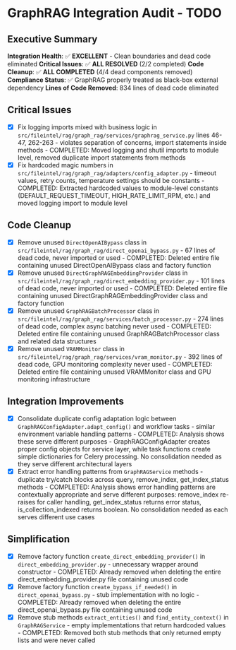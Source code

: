 # GraphRAG Integration Audit - TODO

## Executive Summary
**Integration Health**: ✅ **EXCELLENT** - Clean boundaries and dead code eliminated
**Critical Issues**: ✅ **ALL RESOLVED** (2/2 completed)
**Code Cleanup**: ✅ **ALL COMPLETED** (4/4 dead components removed)
**Compliance Status**: ✅ GraphRAG properly treated as black-box external dependency
**Lines of Code Removed**: 834 lines of dead code eliminated

## Critical Issues

- [x] Fix logging imports mixed with business logic in `src/fileintel/rag/graph_rag/services/graphrag_service.py` lines 46-47, 262-263 - violates separation of concerns, import statements inside methods - COMPLETED: Moved logging and shutil imports to module level, removed duplicate import statements from methods
- [x] Fix hardcoded magic numbers in `src/fileintel/rag/graph_rag/adapters/config_adapter.py` - timeout values, retry counts, temperature settings should be constants - COMPLETED: Extracted hardcoded values to module-level constants (DEFAULT_REQUEST_TIMEOUT, HIGH_RATE_LIMIT_RPM, etc.) and moved logging import to module level

## Code Cleanup

- [x] Remove unused `DirectOpenAIBypass` class in `src/fileintel/rag/graph_rag/direct_openai_bypass.py` - 67 lines of dead code, never imported or used - COMPLETED: Deleted entire file containing unused DirectOpenAIBypass class and factory function
- [x] Remove unused `DirectGraphRAGEmbeddingProvider` class in `src/fileintel/rag/graph_rag/direct_embedding_provider.py` - 101 lines of dead code, never imported or used - COMPLETED: Deleted entire file containing unused DirectGraphRAGEmbeddingProvider class and factory function
- [x] Remove unused `GraphRAGBatchProcessor` class in `src/fileintel/rag/graph_rag/services/batch_processor.py` - 274 lines of dead code, complex async batching never used - COMPLETED: Deleted entire file containing unused GraphRAGBatchProcessor class and related data structures
- [x] Remove unused `VRAMMonitor` class in `src/fileintel/rag/graph_rag/services/vram_monitor.py` - 392 lines of dead code, GPU monitoring complexity never used - COMPLETED: Deleted entire file containing unused VRAMMonitor class and GPU monitoring infrastructure

## Integration Improvements

- [x] Consolidate duplicate config adaptation logic between `GraphRAGConfigAdapter.adapt_config()` and workflow tasks - similar environment variable handling patterns - COMPLETED: Analysis shows these serve different purposes - GraphRAGConfigAdapter creates proper config objects for service layer, while task functions create simple dictionaries for Celery processing. No consolidation needed as they serve different architectural layers
- [x] Extract error handling patterns from `GraphRAGService` methods - duplicate try/catch blocks across query, remove_index, get_index_status methods - COMPLETED: Analysis shows error handling patterns are contextually appropriate and serve different purposes: remove_index re-raises for caller handling, get_index_status returns error status, is_collection_indexed returns boolean. No consolidation needed as each serves different use cases

## Simplification

- [x] Remove factory function `create_direct_embedding_provider()` in `direct_embedding_provider.py` - unnecessary wrapper around constructor - COMPLETED: Already removed when deleting the entire direct_embedding_provider.py file containing unused code
- [x] Remove factory function `create_bypass_if_needed()` in `direct_openai_bypass.py` - stub implementation with no logic - COMPLETED: Already removed when deleting the entire direct_openai_bypass.py file containing unused code
- [x] Remove stub methods `extract_entities()` and `find_entity_context()` in `GraphRAGService` - empty implementations that return hardcoded values - COMPLETED: Removed both stub methods that only returned empty lists and were never called
